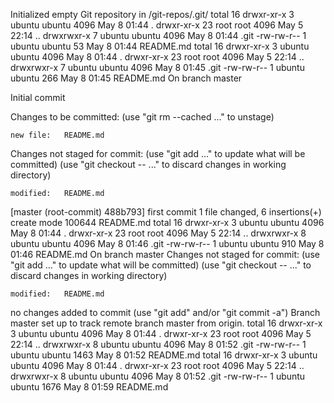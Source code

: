Initialized empty Git repository in /git-repos/.git/
total 16
drwxr-xr-x  3 ubuntu ubuntu 4096 May  8 01:44 .
drwxr-xr-x 23 root   root   4096 May  5 22:14 ..
drwxrwxr-x  7 ubuntu ubuntu 4096 May  8 01:44 .git
-rw-rw-r--  1 ubuntu ubuntu   53 May  8 01:44 README.md
total 16
drwxr-xr-x  3 ubuntu ubuntu 4096 May  8 01:44 .
drwxr-xr-x 23 root   root   4096 May  5 22:14 ..
drwxrwxr-x  7 ubuntu ubuntu 4096 May  8 01:45 .git
-rw-rw-r--  1 ubuntu ubuntu  266 May  8 01:45 README.md
On branch master

Initial commit

Changes to be committed:
  (use "git rm --cached <file>..." to unstage)

	new file:   README.md

Changes not staged for commit:
  (use "git add <file>..." to update what will be committed)
  (use "git checkout -- <file>..." to discard changes in working directory)

	modified:   README.md

[master (root-commit) 488b793] first commit
 1 file changed, 6 insertions(+)
 create mode 100644 README.md
total 16
drwxr-xr-x  3 ubuntu ubuntu 4096 May  8 01:44 .
drwxr-xr-x 23 root   root   4096 May  5 22:14 ..
drwxrwxr-x  8 ubuntu ubuntu 4096 May  8 01:46 .git
-rw-rw-r--  1 ubuntu ubuntu  910 May  8 01:46 README.md
On branch master
Changes not staged for commit:
  (use "git add <file>..." to update what will be committed)
  (use "git checkout -- <file>..." to discard changes in working directory)

	modified:   README.md

no changes added to commit (use "git add" and/or "git commit -a")
Branch master set up to track remote branch master from origin.
total 16
drwxr-xr-x  3 ubuntu ubuntu 4096 May  8 01:44 .
drwxr-xr-x 23 root   root   4096 May  5 22:14 ..
drwxrwxr-x  8 ubuntu ubuntu 4096 May  8 01:52 .git
-rw-rw-r--  1 ubuntu ubuntu 1463 May  8 01:52 README.md
total 16
drwxr-xr-x  3 ubuntu ubuntu 4096 May  8 01:44 .
drwxr-xr-x 23 root   root   4096 May  5 22:14 ..
drwxrwxr-x  8 ubuntu ubuntu 4096 May  8 01:52 .git
-rw-rw-r--  1 ubuntu ubuntu 1676 May  8 01:59 README.md

